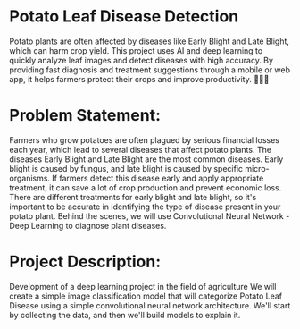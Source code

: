 # Potato Leaf Disease Detection  
Potato plants are often affected by diseases like Early Blight and Late Blight, which can harm crop yield. This project uses AI and deep learning to quickly analyze leaf images and detect diseases with high accuracy. By providing fast diagnosis and treatment suggestions through a mobile or web app, it helps farmers protect their crops and improve productivity. 🌱📱🚀  
# Problem Statement:                           
Farmers who grow potatoes are often plagued by serious financial losses each year, which lead to several diseases that affect potato plants. The diseases Early Blight and Late Blight are the most common diseases. Early blight is caused by fungus, and late blight is caused by specific micro-organisms. If farmers detect this disease early and apply appropriate treatment, it can save a lot of crop production and prevent economic loss. There are different treatments for early blight and late blight, so it's important to be accurate in identifying the type of disease present in your potato plant. Behind the scenes, we will use Convolutional Neural Network - Deep Learning to diagnose plant diseases.

# Project Description:                 
Development of a deep learning project in the field of agriculture We will create a simple image classification model that will categorize Potato Leaf Disease using a simple convolutional neural network architecture. We'll start by collecting the data, and then we'll build models to explain it.
